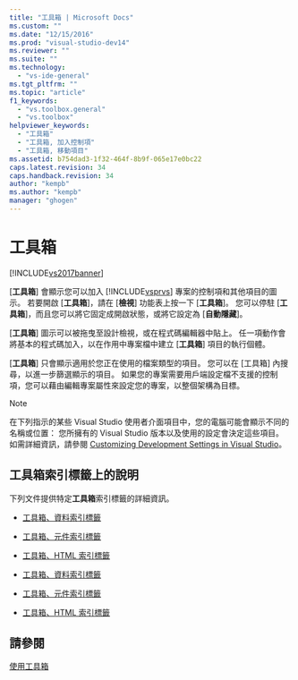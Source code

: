 ```yaml
---
title: "工具箱 | Microsoft Docs"
ms.custom: ""
ms.date: "12/15/2016"
ms.prod: "visual-studio-dev14"
ms.reviewer: ""
ms.suite: ""
ms.technology: 
  - "vs-ide-general"
ms.tgt_pltfrm: ""
ms.topic: "article"
f1_keywords: 
  - "vs.toolbox.general"
  - "vs.toolbox"
helpviewer_keywords: 
  - "工具箱"
  - "工具箱, 加入控制項"
  - "工具箱, 移動項目"
ms.assetid: b754dad3-1f32-464f-8b9f-065e17e0bc22
caps.latest.revision: 34
caps.handback.revision: 34
author: "kempb"
ms.author: "kempb"
manager: "ghogen"
---
```

# 工具箱
[!INCLUDE[vs2017banner](../../code-quality/includes/vs2017banner.md)]

\[**工具箱**\] 會顯示您可以加入 [!INCLUDE[vsprvs](../../code-quality/includes/vsprvs_md.md)] 專案的控制項和其他項目的圖示。  若要開啟 \[**工具箱**\]，請在 \[**檢視**\] 功能表上按一下 \[**工具箱**\]。  您可以停駐 \[**工具箱**\]，而且您可以將它固定成開啟狀態，或將它設定為 \[**自動隱藏**\]。  
  
 \[**工具箱**\] 圖示可以被拖曳至設計檢視，或在程式碼編輯器中貼上。  任一項動作會將基本的程式碼加入，以在作用中專案檔中建立 \[**工具箱**\] 項目的執行個體。  
  
 \[**工具箱**\] 只會顯示適用於您正在使用的檔案類型的項目。  您可以在 \[工具箱\] 內搜尋，以進一步篩選顯示的項目。  如果您的專案需要用戶端設定檔不支援的控制項，您可以藉由編輯專案屬性來設定您的專案，以整個架構為目標。  
  
> [!NOTE]
>  在下列指示的某些 Visual Studio 使用者介面項目中，您的電腦可能會顯示不同的名稱或位置：  您所擁有的 Visual Studio 版本以及使用的設定會決定這些項目。  如需詳細資訊，請參閱 [Customizing Development Settings in Visual Studio](http://msdn.microsoft.com/zh-tw/22c4debb-4e31-47a8-8f19-16f328d7dcd3)。  
  
## 工具箱索引標籤上的說明  
 下列文件提供特定**工具箱**索引標籤的詳細資訊。  
  
-   [工具箱、資料索引標籤](http://msdn.microsoft.com/library/8a41dyt7\(v=vs.110\))  
  
-   [工具箱、元件索引標籤](http://msdn.microsoft.com/library/kb1cz7z9\(v=vs.110\))  
  
-   [工具箱、HTML 索引標籤](http://msdn.microsoft.com/library/w9ss7h1a\(v=vs.110\))  
  
-   [工具箱、資料索引標籤](http://msdn.microsoft.com/library/8a41dyt7\(v=vs.120\))  
  
-   [工具箱、元件索引標籤](http://msdn.microsoft.com/library/kb1cz7z9\(v=vs.120\))  
  
-   [工具箱、HTML 索引標籤](http://msdn.microsoft.com/library/w9ss7h1a\(v=vs.120\))  
  
## 請參閱  
 [使用工具箱](../../ide/using-the-toolbox.md)